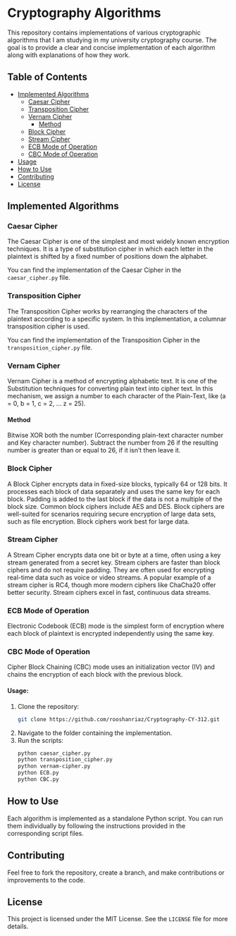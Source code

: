 # Cryptography Algorithms

This repository contains implementations of various cryptographic algorithms that I am studying in my university cryptography course. The goal is to provide a clear and concise implementation of each algorithm along with explanations of how they work.

## Table of Contents
- [Implemented Algorithms](#implemented-algorithms)
  - [Caesar Cipher](#caesar-cipher)
  - [Transposition Cipher](#transposition-cipher)
  - [Vernam Cipher](#vernam-cipher)
    - [Method](#method)
  - [Block Cipher](#block-cipher)
  - [Stream Cipher](#stream-cipher)
  - [ECB Mode of Operation](#ecb-mode-of-operation)
  - [CBC Mode of Operation](#cbc-mode-of-operation)
 - [Usage](#usage)
- [How to Use](#how-to-use)
- [Contributing](#contributing)
- [License](#license)

## Implemented Algorithms

### Caesar Cipher
The Caesar Cipher is one of the simplest and most widely known encryption techniques. It is a type of substitution cipher in which each letter in the plaintext is shifted by a fixed number of positions down the alphabet.

You can find the implementation of the Caesar Cipher in the `caesar_cipher.py` file.

### Transposition Cipher
The Transposition Cipher works by rearranging the characters of the plaintext according to a specific system. In this implementation, a columnar transposition cipher is used.

You can find the implementation of the Transposition Cipher in the `transposition_cipher.py` file.

### Vernam Cipher

Vernam Cipher is a method of encrypting alphabetic text. It is one of the Substitution techniques for converting plain text into cipher text. In this mechanism, we assign a number to each character of the Plain-Text, like (a = 0, b = 1, c = 2, … z = 25). 

#### Method

Bitwise XOR both the number (Corresponding plain-text character number and Key character number). 
Subtract the number from 26 if the resulting number is greater than or equal to 26, if it isn’t then leave it.

### Block Cipher

A Block Cipher encrypts data in fixed-size blocks, typically 64 or 128 bits. It processes each block of data separately and uses the same key for each block. Padding is added to the last block if the data is not a multiple of the block size. Common block ciphers include AES and DES. Block ciphers are well-suited for scenarios requiring secure encryption of large data sets, such as file encryption. Block ciphers work best for large data.

### Stream Cipher

A Stream Cipher encrypts data one bit or byte at a time, often using a key stream generated from a secret key. Stream ciphers are faster than block ciphers and do not require padding. They are often used for encrypting real-time data such as voice or video streams. A popular example of a stream cipher is RC4, though more modern ciphers like ChaCha20 offer better security. Stream ciphers excel in fast, continuous data streams.

### ECB Mode of Operation

Electronic Codebook (ECB) mode is the simplest form of encryption where each block of plaintext is encrypted independently using the same key.

### CBC Mode of Operation

Cipher Block Chaining (CBC) mode uses an initialization vector (IV) and chains the encryption of each block with the previous block.

#### Usage:
1. Clone the repository:
    ```bash
    git clone https://github.com/rooshanriaz/Cryptography-CY-312.git
    ```
2. Navigate to the folder containing the implementation.
3. Run the scripts:
    ```bash
    python caesar_cipher.py
    python transposition_cipher.py
    python vernam-cipher.py
    python ECB.py
    python CBC.py
    ```

## How to Use
Each algorithm is implemented as a standalone Python script. You can run them individually by following the instructions provided in the corresponding script files. 

## Contributing
Feel free to fork the repository, create a branch, and make contributions or improvements to the code.

## License
This project is licensed under the MIT License. See the `LICENSE` file for more details.
